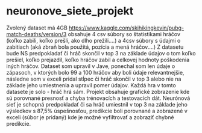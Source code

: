 # neuronove_siete_projekt
Zvolený dataset má 4GB https://www.kaggle.com/skihikingkevin/pubg-match-deaths/version/3 obsahuje 4 csv súbory so štatistikami hráčov (koľko zabili, koľko prešli, ako dlho prežili....) 
a 4csv súbory s údajmi o zabitiach (aká zbraň bola použitá, pozícia a mená hráčov....)
Z datasetu bude NS predpokladať či hráč skončil v top 3 na základe údajov o tom koľko prešiel, koľko prejazdil, koľko hráčov zabil a celkovej hodnoty poškodenia iných hráčov. 
Dataset som upravil v Jave, ponechal som len údaje o zápasoch, v ktorých bolo 99 a 100 hráčov aby boli údaje relevantnejšie, následne som v exceli pridal stĺpec či hráč skončil v top 3 alebo nie na základe jeho umiestnenia a upravil pomer údajov. Každá hra v tomto datasete je solo - hráč hrá sám.
Projekt obsahuje grafické zobrazenie kde sú porovnané presnosť a chyba trénovacích a testovacích dát.
Neurónová sieť je schopná predpokladať či sa hráč umiestnil v top 3 na základe jeho výsledkov s 87,5% úspešnosťou, predikcie boli porovnané a zobrazené v exceli (súbor je pridaný) kde je možné vyfiltrovať a zobraziť chybné predikcie. 
